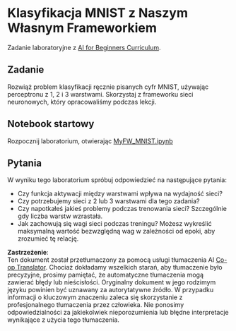 <!--
CO_OP_TRANSLATOR_METADATA:
{
  "original_hash": "48fdd704d483e19bc3d7464074c9fcbe",
  "translation_date": "2025-08-24T10:41:00+00:00",
  "source_file": "lessons/3-NeuralNetworks/04-OwnFramework/lab/README.md",
  "language_code": "pl"
}
-->
# Klasyfikacja MNIST z Naszym Własnym Frameworkiem

Zadanie laboratoryjne z [AI for Beginners Curriculum](https://github.com/microsoft/ai-for-beginners).

## Zadanie

Rozwiąż problem klasyfikacji ręcznie pisanych cyfr MNIST, używając perceptronu z 1, 2 i 3 warstwami. Skorzystaj z frameworku sieci neuronowych, który opracowaliśmy podczas lekcji.

## Notebook startowy

Rozpocznij laboratorium, otwierając [MyFW_MNIST.ipynb](../../../../../../lessons/3-NeuralNetworks/04-OwnFramework/lab/MyFW_MNIST.ipynb)

## Pytania

W wyniku tego laboratorium spróbuj odpowiedzieć na następujące pytania:

- Czy funkcja aktywacji między warstwami wpływa na wydajność sieci?
- Czy potrzebujemy sieci z 2 lub 3 warstwami dla tego zadania?
- Czy napotkałeś jakieś problemy podczas trenowania sieci? Szczególnie gdy liczba warstw wzrastała.
- Jak zachowują się wagi sieci podczas treningu? Możesz wykreślić maksymalną wartość bezwzględną wag w zależności od epoki, aby zrozumieć tę relację.

**Zastrzeżenie**:  
Ten dokument został przetłumaczony za pomocą usługi tłumaczenia AI [Co-op Translator](https://github.com/Azure/co-op-translator). Chociaż dokładamy wszelkich starań, aby tłumaczenie było precyzyjne, prosimy pamiętać, że automatyczne tłumaczenia mogą zawierać błędy lub nieścisłości. Oryginalny dokument w jego rodzimym języku powinien być uznawany za autorytatywne źródło. W przypadku informacji o kluczowym znaczeniu zaleca się skorzystanie z profesjonalnego tłumaczenia przez człowieka. Nie ponosimy odpowiedzialności za jakiekolwiek nieporozumienia lub błędne interpretacje wynikające z użycia tego tłumaczenia.